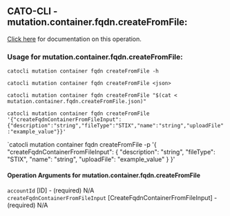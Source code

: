 
## CATO-CLI - mutation.container.fqdn.createFromFile:
[Click here](https://api.catonetworks.com/documentation/#mutation-mutation.container.fqdn.createFromFile) for documentation on this operation.

### Usage for mutation.container.fqdn.createFromFile:

`catocli mutation container fqdn createFromFile -h`

`catocli mutation container fqdn createFromFile <json>`

`catocli mutation container fqdn createFromFile "$(cat < mutation.container.fqdn.createFromFile.json)"`

`catocli mutation container fqdn createFromFile '{"createFqdnContainerFromFileInput":{"description":"string","fileType":"STIX","name":"string","uploadFile":"example_value"}}'`

`catocli mutation container fqdn createFromFile -p '{
    "createFqdnContainerFromFileInput": {
        "description": "string",
        "fileType": "STIX",
        "name": "string",
        "uploadFile": "example_value"
    }
}'


#### Operation Arguments for mutation.container.fqdn.createFromFile ####

`accountId` [ID] - (required) N/A    
`createFqdnContainerFromFileInput` [CreateFqdnContainerFromFileInput] - (required) N/A    
